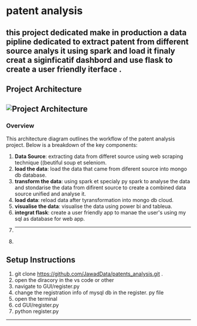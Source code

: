# patent analysis 
this project dedicated make in production a data pipline dedicated to extract patent from different source analys it using spark and load it finaly creat a siginficatif dashbord and use flask to create  a user friendly iterface .
---

## Project Architecture
![Project Architecture](architecture-diagram.png)
---

### Overview

This architecture diagram outlines the workflow of the patent analysis project. Below is a breakdown of the key components:

1. **Data Source**: extracting data from differet source using web scraping technique ((beutiful soup et seleniom.
2. **load the data**: load the data that came from diferent source into mongo db database.
3. **transform the data**: using spark et specialy py spark to analyse the data and stondarise the data from difirent source to create a combined data source unified and analyse it.
4. **load data**: reload data after tyransformation into mongo db cloud.
5. **visualise the data**: visualise the data using power bi and tableua.
6. **integrat flask**: create a user friendly app to manae the user's using my sql as database for web app.
7. ---
8. 

## Setup Instructions


1.  git clone https://github.com/JawadData/patents_analysis.git .
2.  open the diracory in the vs code or other
3.  navigate to GUI/register.py 
4.  change the registration info  of mysql db in the register. py file
5.  open the terminal
6.  cd GUI/register.py
7.  python register.py
---

